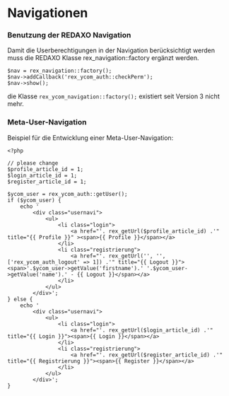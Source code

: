 # Navigationen 


### Benutzung der REDAXO Navigation

Damit die Userberechtigungen in der Navigation berücksichtigt werden muss die REDAXO Klasse rex_navigation::factory ergänzt werden.

```
$nav = rex_navigation::factory();
$nav->addCallback('rex_ycom_auth::checkPerm');
$nav->show();
```

die Klasse `rex_ycom_navigation::factory();` existiert seit Version 3 nicht mehr.

### Meta-User-Navigation

Beispiel für die Entwicklung einer Meta-User-Navigation:

```
<?php

// please change
$profile_article_id = 1;
$login_article_id = 1;
$register_article_id = 1;

$ycom_user = rex_ycom_auth::getUser();
if ($ycom_user) {
    echo '
		<div class="usernavi">
			<ul>
				<li class="login">
					<a href="'. rex_getUrl($profile_article_id) .'" title="{{ Profile }}" ><span>{{ Profile }}</span></a>
				</li>
		        <li class="registrierung">
					<a href="'. rex_getUrl('', '', ['rex_ycom_auth_logout' => 1]) .'" title="{{ Logout }}"><span>'.$ycom_user->getValue('firstname').' '.$ycom_user->getValue('name').' - {{ Logout }}</span></a>
		        </li>
		    </ul>
		</div>';
} else {
    echo '
		<div class="usernavi">
			<ul>
				<li class="login">
					<a href="'. rex_getUrl($login_article_id) .'" title="{{ Login }}"><span>{{ Login }}</span></a>
				</li>
		        <li class="registrierung">
					<a href="'. rex_getUrl($register_article_id) .'" title="{{ Registrierung }}"><span>{{ Register }}</span></a>
		        </li>
		    </ul>
		</div>';
}
```